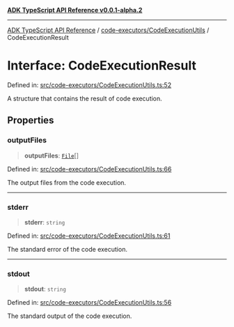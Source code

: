 [**ADK TypeScript API Reference v0.0.1-alpha.2**](../../../README.md)

***

[ADK TypeScript API Reference](../../../modules.md) / [code-executors/CodeExecutionUtils](../README.md) / CodeExecutionResult

# Interface: CodeExecutionResult

Defined in: [src/code-executors/CodeExecutionUtils.ts:52](https://github.com/njraladdin/adk-typescript/blob/main/src/code-executors/CodeExecutionUtils.ts#L52)

A structure that contains the result of code execution.

## Properties

### outputFiles

> **outputFiles**: [`File`](File.md)[]

Defined in: [src/code-executors/CodeExecutionUtils.ts:66](https://github.com/njraladdin/adk-typescript/blob/main/src/code-executors/CodeExecutionUtils.ts#L66)

The output files from the code execution.

***

### stderr

> **stderr**: `string`

Defined in: [src/code-executors/CodeExecutionUtils.ts:61](https://github.com/njraladdin/adk-typescript/blob/main/src/code-executors/CodeExecutionUtils.ts#L61)

The standard error of the code execution.

***

### stdout

> **stdout**: `string`

Defined in: [src/code-executors/CodeExecutionUtils.ts:56](https://github.com/njraladdin/adk-typescript/blob/main/src/code-executors/CodeExecutionUtils.ts#L56)

The standard output of the code execution.
